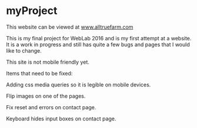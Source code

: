 # myProject

This website can be viewed at www.alltruefarm.com

This is my final project for WebLab 2016 and is my first attempt at a website. It is a work in progress and still has quite a few bugs and pages that I would like to change.

This site is not mobile friendly yet.

Items that need to be fixed:

Adding css media queries so it is legible on mobile devices.

Flip images on one of the pages.

Fix reset and errors on contact page.

Keyboard hides input boxes on contact page.

